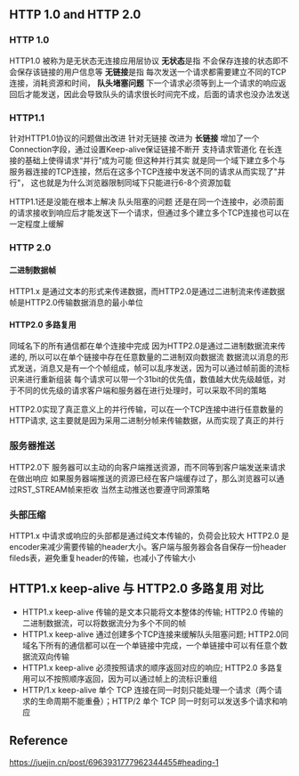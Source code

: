 ## HTTP 1.0 and HTTP 2.0

### HTTP 1.0
HTTP1.0 被称为是无状态无连接应用层协议
**无状态**是指 不会保存连接的状态即不会保存该链接的用户信息等
**无链接**是指 每次发送一个请求都需要建立不同的TCP连接，消耗资源和时间，
**队头堵塞问题** 下一个请求必须等到上一个请求的响应返回后才能发送，因此会导致队头的请求很长时间完不成，后面的请求也没办法发送


### HTTP1.1
针对HTTP1.0协议的问题做出改进
针对无链接 改进为 **长链接** 增加了一个Connection字段，通过设置Keep-alive保证链接不断开
支持请求管道化 在长连接的基础上使得请求“并行”成为可能
但这种并行其实 就是同一个域下建立多个与服务器连接的TCP连接，然后在这多个TCP连接中发送不同的请求从而实现了"并行"， 这也就是为什么浏览器限制同域下只能进行6-8个资源加载

HTTP1.1还是没能在根本上解决 队头阻塞的问题 还是在同一个连接中，必须前面的请求接收到响应后才能发送下一个请求，但通过多个建立多个TCP连接也可以在一定程度上缓解





### HTTP 2.0
#### 二进制数据帧
HTTP1.x 是通过文本的形式来传递数据，而HTTP2.0是通过二进制流来传递数据
帧是HTTP2.0传输数据消息的最小单位
#### HTTP2.0 多路复用  
同域名下的所有通信都在单个连接中完成
因为HTTP2.0是通过二进制数据流来传递的, 所以可以在单个链接中存在任意数量的二进制双向数据流
数据流以消息的形式发送，消息又是有一个个帧组成，帧可以乱序发送，因为可以通过帧前面的流标识来进行重新组装
每个请求可以带一个31bit的优先值，数值越大优先级越低，对于不同的优先级的请求客户端和服务器在进行处理时，可以采取不同的策略


HTTP2.0实现了真正意义上的并行传输，可以在一个TCP连接中进行任意数量的HTTP请求, 
这主要就是因为采用二进制分帧来传输数据，从而实现了真正的并行

### 服务器推送
HTTP2.0下 服务器可以主动的向客户端推送资源，而不同等到客户端发送来请求在做出响应
如果服务器端推送的资源已经在客户端缓存过了，那么浏览器可以通过RST_STREAM帧来拒收
当然主动推送也要遵守同源策略

### 头部压缩
HTTP1.x 中请求或响应的头部都是通过纯文本传输的，负荷会比较大
HTTP2.0 是encoder来减少需要传输的header大小。客户端与服务器会各自保存一份header fileds表，避免重复header的传输，也减小了传输大小


## HTTP1.x keep-alive  与 HTTP2.0 多路复用 对比
* HTTP1.x keep-alive 传输的是文本只能将文本整体的传输; HTTP2.0 传输的二进制数据流，可以将数据流分为多个不同的帧
* HTTP1.x keep-alive 通过创建多个TCP连接来缓解队头阻塞问题; HTTP2.0同域名下所有的通信都可以在一个单链接中完成，一个单链接中可以有任意个数据流双向传输
* HTTP1.x keep-alive 必须按照请求的顺序返回对应的响应; HTTP2.0 多路复用可以不按照顺序返回，因为可以通过帧上的流标识重组
* HTTP/1.x keep-alive 单个 TCP 连接在同一时刻只能处理一个请求（两个请求的生命周期不能重叠）；HTTP/2 单个 TCP 同一时刻可以发送多个请求和响应


## Reference
https://juejin.cn/post/6963931777962344455#heading-1